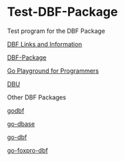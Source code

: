 # Test-DBF-Package
Test program for the DBF Package

[DBF Links and Information](https://github.com/Com1Software/Test-DBF-Package/wiki/Test-DBF-Package)

[DBF-Package](https://github.com/Com1Software/DBF-Package)

[Go Playground for Programmers](https://github.com/Com1Software/Go-Playground-for-Programmers)

[DBU](https://github.com/Com1Software/DBU)

Other DBF Packages

[godbf](https://github.com/san-pang/godbf)

[go-dbase](https://github.com/Valentin-Kaiser/go-dbase)

[go-dbf](https://github.com/LindsayBradford/go-dbf)

[go-foxpro-dbf](https://github.com/SebastiaanKlippert/go-foxpro-dbf)
